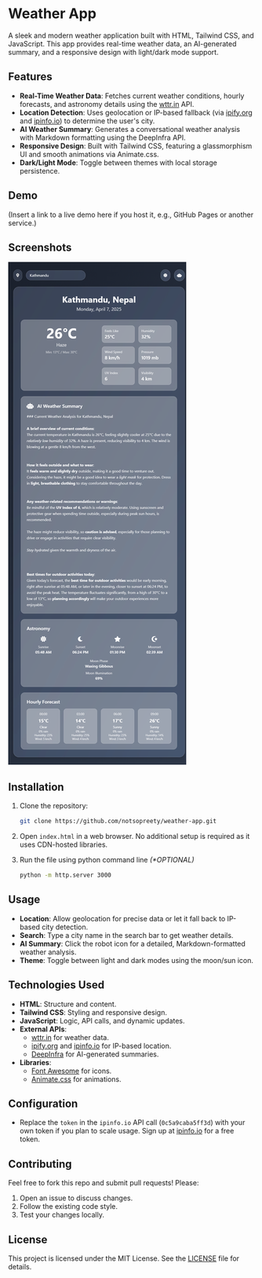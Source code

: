 # Weather App

A sleek and modern weather application built with HTML, Tailwind CSS, and JavaScript. This app provides real-time weather data, an AI-generated summary, and a responsive design with light/dark mode support.

## Features

- **Real-Time Weather Data**: Fetches current weather conditions, hourly forecasts, and astronomy details using the [wttr.in](https://wttr.in) API.
- **Location Detection**: Uses geolocation or IP-based fallback (via [ipify.org](https://api.ipify.org) and [ipinfo.io](https://ipinfo.io)) to determine the user's city.
- **AI Weather Summary**: Generates a conversational weather analysis with Markdown formatting using the DeepInfra API.
- **Responsive Design**: Built with Tailwind CSS, featuring a glassmorphism UI and smooth animations via Animate.css.
- **Dark/Light Mode**: Toggle between themes with local storage persistence.

## Demo

(Insert a link to a live demo here if you host it, e.g., GitHub Pages or another service.)

## Screenshots
![Screenshot](ss/screenshot.png)

## Installation

1. Clone the repository:
   ```bash
   git clone https://github.com/notsopreety/weather-app.git
   ```
2. Open `index.html` in a web browser. No additional setup is required as it uses CDN-hosted libraries.

3. Run the file using python command line _(*OPTIONAL)_
    ```bash
    python -m http.server 3000 
    ```

## Usage

- **Location**: Allow geolocation for precise data or let it fall back to IP-based city detection.
- **Search**: Type a city name in the search bar to get weather details.
- **AI Summary**: Click the robot icon for a detailed, Markdown-formatted weather analysis.
- **Theme**: Toggle between light and dark modes using the moon/sun icon.

## Technologies Used

- **HTML**: Structure and content.
- **Tailwind CSS**: Styling and responsive design.
- **JavaScript**: Logic, API calls, and dynamic updates.
- **External APIs**:
  - [wttr.in](https://wttr.in) for weather data.
  - [ipify.org](https://api.ipify.org) and [ipinfo.io](https://ipinfo.io) for IP-based location.
  - [DeepInfra](https://deepinfra.com) for AI-generated summaries.
- **Libraries**:
  - [Font Awesome](https://fontawesome.com) for icons.
  - [Animate.css](https://animate.style) for animations.

## Configuration

- Replace the `token` in the `ipinfo.io` API call (`0c5a9caba5ff3d`) with your own token if you plan to scale usage. Sign up at [ipinfo.io](https://ipinfo.io) for a free token.

## Contributing

Feel free to fork this repo and submit pull requests! Please:
1. Open an issue to discuss changes.
2. Follow the existing code style.
3. Test your changes locally.

## License

This project is licensed under the MIT License. See the [LICENSE](LICENSE) file for details.
